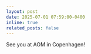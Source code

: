 ```yaml
---
layout: post
date: 2025-07-01 07:59:00-0400
inline: true
related_posts: false
---
```


See you at AOM in Copenhagen!


